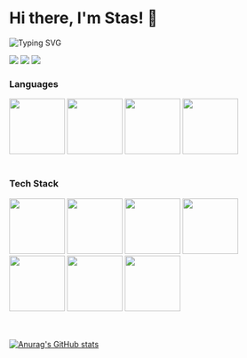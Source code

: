# Hi there, I'm Stas! 👋
![Typing SVG](https://readme-typing-svg.demolab.com?font=Fira+Code&pause=1000&color=4BF73D&width=435&lines=>+Backend+Developer)
<div>
  <a href="mailto:stanislavbasarab083@gmail.com" target="_blank"><img src="https://img.shields.io/badge/Gmail-D14836?style=for-the-badge&logo=gmail&logoColor=white" /></a>
  <a href="https://t.me/stbasarab" target="_blank"><img src="https://img.shields.io/badge/Telegram-2CA5E0?style=for-the-badge&logo=telegram&logoColor=white" /></a>
  <a href="https://www.linkedin.com/in/stbasarab/" target="_blank"><img src="https://img.shields.io/badge/LinkedIn-0077B5?style=for-the-badge&logo=linkedin&logoColor=white" /></a>
</div>

### Languages
<div>
  <img width="100" height="100" src="https://cdn.jsdelivr.net/gh/devicons/devicon/icons/typescript/typescript-original.svg" />
  <img width="100" height="100" src="https://cdn.jsdelivr.net/gh/devicons/devicon/icons/javascript/javascript-original.svg" />
  <img width="100" height="100" src="https://cdn.jsdelivr.net/gh/devicons/devicon/icons/kotlin/kotlin-original.svg" />
  <img width="100" height="100" src="https://cdn.jsdelivr.net/gh/devicons/devicon/icons/c/c-original.svg" />
</div>
<br>

### Tech Stack
<div>
  <img width="100" height="100" src="https://cdn.jsdelivr.net/gh/devicons/devicon/icons/nestjs/nestjs-plain.svg" />
  <img width="100" height="100" src="https://cdn.jsdelivr.net/gh/devicons/devicon/icons/nodejs/nodejs-original.svg" />
  <img width="100" height="100" src="https://cdn.jsdelivr.net/gh/devicons/devicon/icons/express/express-original.svg" />
  <img width="100" height="100" src="https://cdn.jsdelivr.net/gh/devicons/devicon/icons/jest/jest-plain.svg" />
  <img width="100" height="100" src="https://cdn.jsdelivr.net/gh/devicons/devicon/icons/postgresql/postgresql-original.svg" />
  <img width="100" height="100" src="https://i.pinimg.com/originals/39/b2/e4/39b2e4ad77c23a2c11e5950a7dfa2aec.png" />
  <img width="100" height="100" src="https://static-00.iconduck.com/assets.00/swagger-icon-1024x1024-09037v1r.png" />
</div>
<br>
<br>

[![Anurag's GitHub stats](https://github-readme-stats.vercel.app/api?username=fokaaas&theme=dark)](https://github.com/anuraghazra/github-readme-stats)
